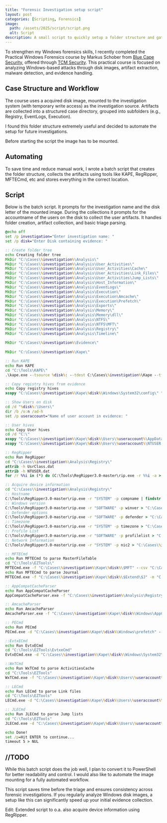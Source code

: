 ```yaml
---
title: "Forensic Investigation setup script"
layout: post
categories: [Scripting, Forensics]
image:
  path: /assets/2025/script/script.png
  alt: Script
description: A small script to quickly setup a folder structure and gather artifacts from a disk.
---
```


To strengthen my Windows forensics skills, I recently completed the Practical Windows Forensics course by Markus Schober from [Blue Cape Security](https://www.linkedin.com/company/bluecapesecurity/), offered through [TCM Security](https://www.linkedin.com/company/tcm-security-inc/). This practical course is focused on analyzing Windows-based attacks through disk images, artifact extraction, malware detection, and evidence handling.

## Case Structure and Workflow
The course uses a acquired disk image, mounted to the investigation system (with temporary write access) as the investigation source. Artifacts are collected into a structured case directory, grouped into subfolders (e.g., Registry, EventLogs, Execution).

I found this folder structure extremely useful and decided to automate the setup for future investigations.

Before starting the script the image has to be mounted.

## Automating
To save time and reduce manual work, I wrote a batch script that creates the folder structure, collects the artifacts using tools like KAPE, RegRipper, MFTECmd, etc and stores everything in the correct location.

## Script
Below is the batch script. It prompts for the investigation name and the disk letter of the mounted image. During the collections it prompts for the accountname of the users on the disk to collect the user artifacts. It handles folder creation, artifact collection, and basic triage parsing.

```bat
@echo off
set /p investigation="Enter investigation name: "
set /p disk="Enter Disk containing evidence: "

:: Create folder tree
echo Creating folder tree
MkDir "C:\Cases\%investigation%\Analysis\"
MkDir "C:\Cases\%investigation%\Analysis\User_Activities\"
MkDir "C:\Cases\%investigation%\Analysis\User_Activities\Cache\"
MkDir "C:\Cases\%investigation%\Analysis\User_Activities\Link_Files\"
MkDir "C:\Cases\%investigation%\Analysis\User_Activities\Jump_Lists\"
MkDir "C:\Cases\%investigation%\Analysis\Host_Information\"
MkDir "C:\Cases\%investigation%\Analysis\EventLogs\"
MkDir "C:\Cases\%investigation%\Analysis\Execution\"
MkDir "C:\Cases\%investigation%\Analysis\Execution\Amcache\"
MkDir "C:\Cases\%investigation%\Analysis\Execution\Prefetch\"
MkDir "C:\Cases\%investigation%\Analysis\Exports\"
MkDir "C:\Cases\%investigation%\Analysis\Memory\"
MkDir "C:\Cases\%investigation%\Analysis\Memory\dll\"
MkDir "C:\Cases\%investigation%\Analysis\NTFS\"
MkDir "C:\Cases\%investigation%\Analysis\NTFS\MFT\"
MkDir "C:\Cases\%investigation%\Analysis\Registry\"
MkDir "C:\Cases\%investigation%\Analysis\Timeline\"
 
MkDir "C:\Cases\%investigation%\Evidence\"
 
MkDir "C:\Cases\%investigation%\Kape\"

:: Run KAPE
echo Run KAPE
cd "C:\Tools\KAPE\"
.\kape.exe --tsource %disk%: --tdest C:\Cases\%investigation%\Kape --tflush --target KapeTriage --gui

:: Copy registry hives from evidence
echo Copy registry hives
xcopy "C:\Cases\%investigation%\Kape\%disk%\Windows\System32\config\" "C:\Cases\%investigation%\Analysis\Registry\" /H

:: Show Users on disk
cd /d "%disk%:\Users\"
dir /b /o:n /ad-h
set /p useraccount="Name of user account in evidence: "

:: User hives
echo Copy User hives
cd /d "C:\"
xcopy "C:\Cases\%investigation%\Kape\%disk%\Users\%useraccount%\AppData\Local\Microsoft\Windows\UsrClass.dat" "C:\Cases\%investigation%\Analysis\Registry\" /H
xcopy "C:\Cases\%investigation%\Kape\%disk%\Users\%useraccount%\NTUSER.dat" "C:\Cases\%investigation%\Analysis\Registry\" /H

:: RegRipper
echo Run RegRipper
cd "C:\Cases\%investigation%\Analysis\Registry\"
attrib -h UsrClass.dat
attrib -h NTUSER.dat
for /r %%i in (*) do (C:\Tools\RegRipper3.0-master\rip.exe -r %%i -a > %%i.txt)

:: Acquire device information
cd "C:\Cases\%investigation%\Analysis\Registry\"
:: Hostname
C:\Tools\RegRipper3.0-master\rip.exe -r "SYSTEM" -p compname | findstr "ComputerName\ \ \ \ =" | findstr "ComputerName" > "C:\Cases\%investigation%\Analysis\Host_Information\Hostname.txt"
:: Windows version
C:\Tools\RegRipper3.0-master\rip.exe -r "SOFTWARE" -p winver > "C:\Cases\%investigation%\Analysis\Host_Information\WindowsVersion.txt"
:: Defender options
C:\Tools\RegRipper3.0-master\rip.exe -r "SOFTWARE" -p defender > "C:\Cases\%investigation%\Analysis\Host_Information\DefenderSettings.txt"
:: Timezone
C:\Tools\RegRipper3.0-master\rip.exe -r "SYSTEM" -p timezone > "C:\Cases\%investigation%\Analysis\Host_Information\Timezone.txt"
:: Profile List
C:\Tools\RegRipper3.0-master\rip.exe -r "SOFTWARE" -p profilelist > "C:\Cases\%investigation%\Analysis\Host_Information\Profilelist.txt"
:: Network Information
C:\Tools\RegRipper3.0-master\rip.exe -r "SYSTEM" -p nic2 > "C:\Cases\%investigation%\Analysis\Host_Information\NetworkInformation.txt"

:: MFTECmd
echo Run MFTECmd to parse MasterFileTable
cd "C:\Tools\EZTools\"
MFTECmd.exe -f "C:\Cases\%investigation%\Kape\%disk%\$MFT" --csv "C:\Cases\%investigation%\Analysis\NTFS\MFT" --csvf MFT.csv
echo Run MFTECmd to parse Journal
MFTECmd.exe -f "C:\Cases\%investigation%\Kape\%disk%\$Extend\$J" -m "C:\Cases\%investigation%\Kape\%disk%\$MFT" --csv "C:\Cases\%investigation%\Analysis\NTFS"

:: AppCompatCacheParser
echo Run AppCompatCacheParser
AppCompatCacheParser.exe -f "C:\Cases\%investigation%\Analysis\Registry\SYSTEM" --csv "C:\Cases\%investigation%\Analysis\Execution"

:: AmcacheParser
echo Run AmcacheParser
AmcacheParser.exe -f "C:\Cases\%investigation%\Kape\%disk%\Windows\AppCompat\Programs\Amcache.hve" --csv "C:\Cases\%investigation%\Analysis\Execution\Amcache"

:: PECmd
echo Run PECmd
PECmd.exe -d "C:\Cases\%investigation%\Kape\%disk%\Windows\prefetch" --csv "C:\Cases\%investigation%\Analysis\Execution\Prefetch"

::EvtxECmd
echo Run EvtxECmd
cd "C:\Tools\EZTools\EvtxeCmd"
EvtxECmd.exe -d "C:\Cases\%investigation%\Kape\%disk%\Windows\System32\winevt\logs" --csv "C:\Cases\%investigation%\Analysis\EventLogs"

::WxTCmd
echo Run WxTCmd to parse ActivitiesCache
cd "C:\Tools\EZTools"
WxTCmd.exe -f "C:\Cases\%investigation%\Kape\%disk%\Users\%useraccount%\AppData\Local\ConnectedDevicesPlatform\L.%useraccount%\ActivitiesCache.db" --csv "C:\Cases\%investigation%\Analysis\User_Activities\Cache"

:: LECmd
echo Run LECmd to parse Link files
cd "C:\Tools\EZTools"
LECmd.exe -d "C:\Cases\%investigation%\Kape\%disk%\Users\%useraccount%\AppData\Roaming\Microsoft\Windows\Recent" --csv "C:\Cases\%investigation%\Analysis\User_Activities\Link_Files"

:: JLECmd
echo Run JLECmd to parse Jump lists
cd "C:\Tools\EZTools"
JLECmd.exe -d "C:\Cases\%investigation%\Kape\%disk%\Users\%useraccount%\AppData\Roaming\Microsoft\Windows\Recent" --csv "C:\Cases\%investigation%\Analysis\User_Activities\Jump_Lists"

echo Done!
set /p=Hit ENTER to continue...
timeout 5 > NUL
```

## //TODO
While this batch script does the job well, I plan to convert it to PowerShell for better readability and control. I would also like to automate the image mounting for a fully automated workflow.

This script saves time before the triage and ensures consistency across forensic investigations. If you regularly analyze Windows disk images, a setup like this can significantly speed up your initial evidence collection.

Edit: Extended script to o.a. also acquire device information using RegRipper.